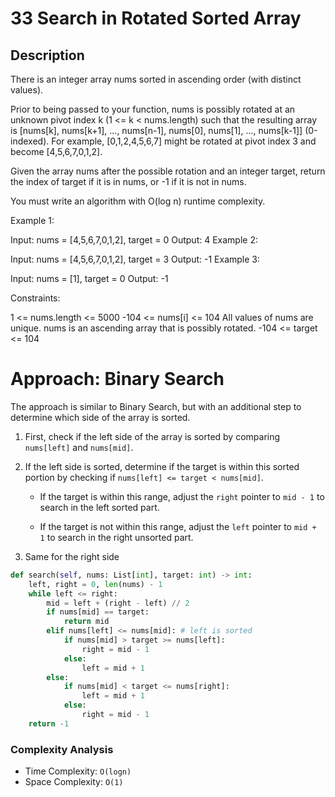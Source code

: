 # 33 Search in Rotated Sorted Array

## Description

There is an integer array nums sorted in ascending order (with distinct values).

Prior to being passed to your function, nums is possibly rotated at an unknown pivot index k (1 <= k < nums.length) such that the resulting array is [nums[k], nums[k+1], ..., nums[n-1], nums[0], nums[1], ..., nums[k-1]] (0-indexed). For example, [0,1,2,4,5,6,7] might be rotated at pivot index 3 and become [4,5,6,7,0,1,2].

Given the array nums after the possible rotation and an integer target, return the index of target if it is in nums, or -1 if it is not in nums.

You must write an algorithm with O(log n) runtime complexity.

Example 1:

Input: nums = [4,5,6,7,0,1,2], target = 0
Output: 4
Example 2:

Input: nums = [4,5,6,7,0,1,2], target = 3
Output: -1
Example 3:

Input: nums = [1], target = 0
Output: -1

Constraints:

1 <= nums.length <= 5000
-104 <= nums[i] <= 104
All values of nums are unique.
nums is an ascending array that is possibly rotated.
-104 <= target <= 104

# Approach: Binary Search

The approach is similar to Binary Search, but with an additional step to determine which side of the array is sorted.

1. First, check if the left side of the array is sorted by comparing `nums[left]` and `nums[mid]`.

2. If the left side is sorted, determine if the target is within this sorted portion by checking if `nums[left] <= target < nums[mid]`.

   - If the target is within this range, adjust the `right` pointer to `mid - 1` to search in the left sorted part.

   - If the target is not within this range, adjust the `left` pointer to `mid + 1` to search in the right unsorted part.

3. Same for the right side

```python
def search(self, nums: List[int], target: int) -> int:
    left, right = 0, len(nums) - 1
    while left <= right:
        mid = left + (right - left) // 2
        if nums[mid] == target:
            return mid
        elif nums[left] <= nums[mid]: # left is sorted
            if nums[mid] > target >= nums[left]:
                right = mid - 1
            else:
                left = mid + 1
        else:
            if nums[mid] < target <= nums[right]:
                left = mid + 1
            else:
                right = mid - 1
    return -1
```

### Complexity Analysis

- Time Complexity: `O(logn)`
- Space Complexity: `O(1)`
